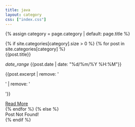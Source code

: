 ```yaml
---
title: java
layout: category
css: ["index.css"]
---
```


{% assign category = page.category | default: page.title %}
<div class="row">
{% if site.categories[category].size > 0 %}
  {% for post in site.categories[category] %}
  <div class="col s12">
    <div class="card hoverable">
      <div class="card-content">
        <span id="post-title" class="card-title">{{post.title}}</span>
        <p id="post-date">
          <i class="material-icons">date_range</i>
          {{post.date | date: "%d/%m/%Y %H:%M"}}
        </p>
        <p id="post-content">{{post.excerpt | remove: '<p>' | remove: '</p>'}}</p>
      </div>
      <div class="card-action">
        <a href="{{post.url | prepend: site.baseurl}}">
          Read More
        </a>
      </div>
    </div>
  </div>
  {% endfor %}
{% else %}
<div class="col s12">
  <div class="card hoverable">
    <div class="card-content">
      <span id="post-title" class="card-title">Post Not Found!</span>
    </div>
  </div>
</div>
{% endif %}
</div>
